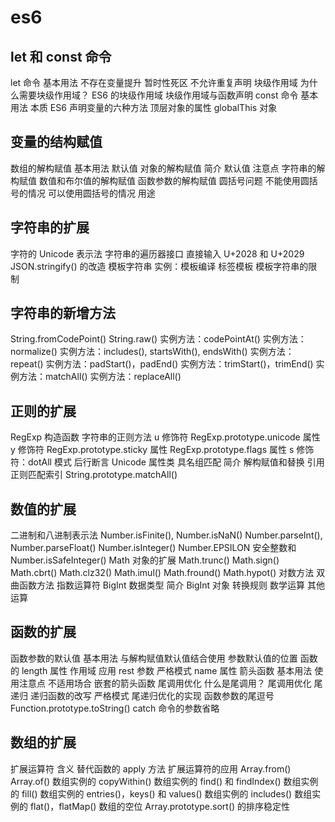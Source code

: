 # es6

## let 和 const 命令

let 命令
基本用法
不存在变量提升
暂时性死区
不允许重复声明
块级作用域
为什么需要块级作用域？
ES6 的块级作用域
块级作用域与函数声明
const 命令
基本用法
本质
ES6 声明变量的六种方法
顶层对象的属性
globalThis 对象

## 变量的结构赋值

数组的解构赋值
基本用法
默认值
对象的解构赋值
简介
默认值
注意点
字符串的解构赋值
数值和布尔值的解构赋值
函数参数的解构赋值
圆括号问题
不能使用圆括号的情况
可以使用圆括号的情况
用途

## 字符串的扩展

字符的 Unicode 表示法
字符串的遍历器接口
直接输入 U+2028 和 U+2029
JSON.stringify() 的改造
模板字符串
实例：模板编译
标签模板
模板字符串的限制

## 字符串的新增方法

String.fromCodePoint()
String.raw()
实例方法：codePointAt()
实例方法：normalize()
实例方法：includes(), startsWith(), endsWith()
实例方法：repeat()
实例方法：padStart()，padEnd()
实例方法：trimStart()，trimEnd()
实例方法：matchAll()
实例方法：replaceAll()

## 正则的扩展

RegExp 构造函数
字符串的正则方法
u 修饰符
RegExp.prototype.unicode 属性
y 修饰符
RegExp.prototype.sticky 属性
RegExp.prototype.flags 属性
s 修饰符：dotAll 模式
后行断言
Unicode 属性类
具名组匹配
简介
解构赋值和替换
引用
正则匹配索引
String.prototype.matchAll()

## 数值的扩展

二进制和八进制表示法
Number.isFinite(), Number.isNaN()
Number.parseInt(), Number.parseFloat()
Number.isInteger()
Number.EPSILON
安全整数和 Number.isSafeInteger()
Math 对象的扩展
Math.trunc()
Math.sign()
Math.cbrt()
Math.clz32()
Math.imul()
Math.fround()
Math.hypot()
对数方法
双曲函数方法
指数运算符
BigInt 数据类型
简介
BigInt 对象
转换规则
数学运算
其他运算

## 函数的扩展

函数参数的默认值
基本用法
与解构赋值默认值结合使用
参数默认值的位置
函数的 length 属性
作用域
应用
rest 参数
严格模式
name 属性
箭头函数
基本用法
使用注意点
不适用场合
嵌套的箭头函数
尾调用优化
什么是尾调用？
尾调用优化
尾递归
递归函数的改写
严格模式
尾递归优化的实现
函数参数的尾逗号
Function.prototype.toString()
catch 命令的参数省略

## 数组的扩展

扩展运算符
含义
替代函数的 apply 方法
扩展运算符的应用
Array.from()
Array.of()
数组实例的 copyWithin()
数组实例的 find() 和 findIndex()
数组实例的 fill()
数组实例的 entries()，keys() 和 values()
数组实例的 includes()
数组实例的 flat()，flatMap()
数组的空位
Array.prototype.sort() 的排序稳定性
